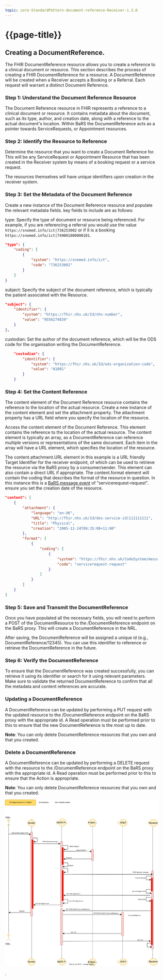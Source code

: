 ```yaml
---
topic: core-StandardPattern-document-reference-Receiver-1.3.0
---
```


# {{page-title}}

## Creating a DocumentReference.

The FHIR DocumentReference resource allows you to create a reference to a clinical document or resource. This section describes the process of creating a FHIR DocumentReference for a resource. A DocumentReference will be created when a Receiver accepts a Booking or a Referral. Each request will warrant a distinct Document Reference.

### Step 1: Understand the Document Reference Resource
The Document Reference resource in FHIR represents a reference to a clinical document or resource. It contains metadata about the document, such as its type, author, and creation date, along with a reference to the actual document's location. Within BaRS the DocumentReference acts as a pointer towards ServiceRequests, or Appointment resources.

### Step 2: Identify the Resource to Reference
Determine the resource that you want to create a Document Reference for. This will be any ServiceRequest or Appointment Resource that has been created in the Receiver system by means of a booking request or a service request.

The resources themselves will have unique identifiers upon creation in the receiver system.

### Step 3: Set the Metadata of the Document Reference
Create a new instance of the Document Reference resource and populate the relevant metadata fields. key fields to include are as follows:

type: Specify the type of document or resource being referenced. For example, if you are referencing a referral you would use the value `https://snomed.info/ict|736253002` or if it is a booking `https://snomed.info/ict|749001000000101`.

```json
"type": {
	"coding": [
		{
			"system": "https://snomed.info/ict",
			"code": "736253002"
		}
	]
}
```

subject: Specify the subject of the document reference, which is typically the patient associated with the Resource.
```json
"subject": {
	"identifier": {
		"system": "https://fhir.nhs.uk/Id/nhs-number",
		"value": "9556274839"
	}
},
```

custodian: Set the author of the document reference, which will be the ODS code for the organisation writing the DocumentReference.
```json
	"custodian": {
		"identifier": {
			"system": "https://fhir.nhs.uk/Id/ods-organization-code",
			"value": "A1001"
		}
	}
```


### Step 4: Set the Content Reference
The content element of the Document Reference resource contains the reference to the location of the actual resource. Create a new instance of the content element and set the attachment property. The attachment property has a URL field where you specify the location of the resource.

Access the content element of the Document Reference. This element contains the reference to the location of the actual resource. The content element is typically an array, as a DocumentReference can reference multiple versions or representations of the same document. Each item in the array will have a URL element, which specifies the location of the resource.

The content.attachment.URL element in this example is a URL friendly Target Identifier for the receiver endpoint, of which can be used to retrieve the resource via the BaRS proxy by a consumer/sender. This element can also contain a direct URL if appropriate.
The content.format element will contain the coding that describes the format of the resource in question. In this instance this is a [BaRS message event](https://simplifier.net/nhsbookingandreferrals/message-events-bars) of "servicerequest-request". ensure you set the creation date of the resource.

```json
"content": [
	{
		"attachment": {
			"language": "en-UK",
			"URL": "http://fhir.nhs.uk/Id/dos-service-id|111111111",
			"title": "Physical",
			"creation": "2005-12-24T09:35:00+11:00"
		},
		"format": [
			{
				"coding": [
					{
						"system": "https://fhir.nhs.uk/CodeSystem/message-events-bars",
						"code": "servicerequest-request"
					}
				]
			}
		]
	}
]
```
### Step 5: Save and Transmit the DocumentReference
Once you have populated all the necessary fields, you will need to perform a POST of the DocumentResource to the /DocumentReference endpoint on the BaRS proxy. This will create a DocumentReference in the NRL.

After saving, the DocumentReference will be assigned a unique id (e.g., DocumentReference/12345). You can use this identifier to reference or retrieve the DocumentReference in the future.

### Step 6: Verify the DocumentReference
To ensure that the DocumentReference was created successfully, you can retrieve it using its identifier or search for it using relevant parameters. Make sure to validate the returned DocumentReference to confirm that all the metadata and content references are accurate.

### Updating a DocumentReference
A DocumentReference can be updated by performing a PUT request with the updated resource to the /DocumentReference endpoint on the BaRS proxy with the appropriate id. A Read operation must be performed prior to this to ensure that the new DocumentReference is the most up to date.

**Note**: You can only delete DocumentReference resources that you own and that you created.

### Delete a DocumentReference
A DocumentReference can be updated by performing a DELETE request with the resource to the /DocumentReference endpoint on the BaRS proxy with the appropriate id. A Read operation must be performed prior to this to ensure that the Action is appropriate.

**Note**: You can only delete DocumentReference resources that you own and that you created.

<a href="https://raw.githubusercontent.com/NHSDigital/NHSDigital-FHIR-BookingAndReferrals/main/BaRS-Images/DocumentReference/BaRS_NRL_Write_Sequence-1.1.0.svg" target="_blank">
<img src="https://raw.githubusercontent.com/NHSDigital/NHSDigital-FHIR-BookingAndReferrals/main/BaRS-Images/DocumentReference/BaRS_NRL_Write_Sequence-1.1.0.svg" ></img></a>

.